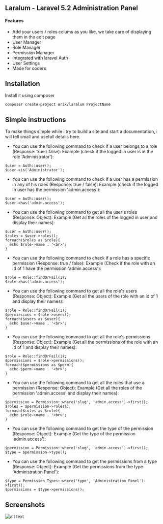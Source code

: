 ## Laralum - Laravel 5.2 Administration Panel

#### Features
- Add your users / roles colums as you like, we take care of displaying them in the edit page
- User Manager
- Role Manager
- Permission Manager
- Integrated with laravel Auth
- User Settings
- Made for coders

## Installation
Install it using composer
```
composer create-project erik/laralum ProjectName
```

## Simple instructions
To make things simple while i try to build a site and start a documentation, i will tell small and usefull details here.

- You can use the following command to check if a user belongs to a role (Response: true / false):
Example (check if the logged in user is in the role 'Administrator'):
```
$user = Auth::user();
$user->is('Administrator');
```

- You can use the following command to check if a user has a permission in any of his roles (Response: true / false):
Example (check if the logged in user has the permission 'admin.access'):
```
$user = Auth::user();
$user->has('admin.access');
```

- You can use the following command to get all the user's roles (Response: Object):
Example (Get all the roles of the logged in user and display their names):
```
$user = Auth::user();
$roles = $user->roles();
foreach($roles as $role){
  echo $role->name . '<br>';
}
```

- You can use the following command to check if a role has a specific permission (Response: true / false):
Example (Check if the role with an id of 1 have the permission 'admin.access'):
```
$role = Role::findOrFail(1);
$role->has('admin.access');
```

- You can use the following command to get all the role's users (Response: Object):
Example (Get all the users of the role with an id of 1 and display their names):
```
$role = Role::findOrFail(1);
$permissions = $role->users();
foreach($users as $user){
  echo $user->name . '<br>';
}
```

- You can use the following command to get all the role's permissions (Response: Object):
Example (Get all the permissions of the role with an id of 1 and display their names):
```
$role = Role::findOrFail(1);
$permissions = $role->permissions();
foreach($permissions as $perm){
  echo $perm->name . '<br>';
}
```

- You can use the following command to get all the roles that use a permission (Response: Object):
Example (Get all the roles of the permission 'admin.access' and display their names):
```
$permission = Permission::where('slug', 'admin.access')->first();
$roles = $permission->roles();
foreach($roles as $role){
  echo $role->name . '<br>';
}
```

- You can use the following command to get the type of the permission (Response: Object):
Example (Get the type of the permission 'admin.access'):
```
$permission = Permission::where('slug', 'admin.access')->first();
$type = $permission->type();
```

- You can use the following command to get the permissions from a type (Response: Object):
Example (Get the permissions from the type 'Administration Panel'):
```
$type = Permission_Types::where('type', 'Administration Panel')->first();
$permissions = $type->permissions();
```

## Screenshots

![alt text](http://puu.sh/n3awr/cbb7ad607d.png "Logo Title Text 1")
